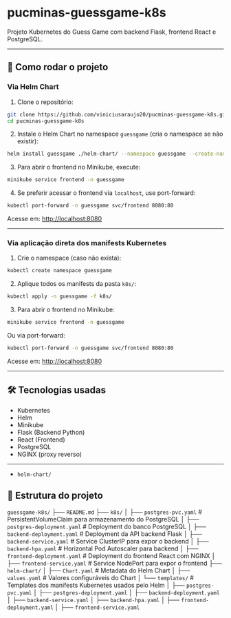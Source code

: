 
# pucminas-guessgame-k8s

Projeto Kubernetes do Guess Game com backend Flask, frontend React e PostgreSQL.

---

## 🚀 Como rodar o projeto

### Via Helm Chart

1. Clone o repositório:

```bash
git clone https://github.com/viniciusaraujo20/pucminas-guessgame-k8s.git
cd pucminas-guessgame-k8s
```

2. Instale o Helm Chart no namespace `guessgame` (cria o namespace se não existir):

```bash
helm install guessgame ./helm-chart/ --namespace guessgame --create-namespace
```

3. Para abrir o frontend no Minikube, execute:

```bash
minikube service frontend -n guessgame
```

4. Se preferir acessar o frontend via `localhost`, use port-forward:

```bash
kubectl port-forward -n guessgame svc/frontend 8080:80
```

Acesse em: [http://localhost:8080](http://localhost:8080)

---

### Via aplicação direta dos manifests Kubernetes

1. Crie o namespace (caso não exista):

```bash
kubectl create namespace guessgame
```

2. Aplique todos os manifests da pasta `k8s/`:

```bash
kubectl apply -n guessgame -f k8s/
```

3. Para abrir o frontend no Minikube:

```bash
minikube service frontend -n guessgame
```

Ou via port-forward:

```bash
kubectl port-forward -n guessgame svc/frontend 8080:80
```

Acesse em: [http://localhost:8080](http://localhost:8080)

---

## 🛠️ Tecnologias usadas

- Kubernetes  
- Helm  
- Minikube  
- Flask (Backend Python)  
- React (Frontend)  
- PostgreSQL  
- NGINX (proxy reverso)  

---
- `helm-chart/`
## 📁 Estrutura do projeto

`guessgame-k8s/`
├── `README.md`
├── `k8s/`
│   ├── `postgres-pvc.yaml`           # PersistentVolumeClaim para armazenamento do PostgreSQL
│   ├── `postgres-deployment.yaml`    # Deployment do banco PostgreSQL
│   ├── `backend-deployment.yaml`     # Deployment da API backend Flask
│   ├── `backend-service.yaml`        # Service ClusterIP para expor o backend
│   ├── `backend-hpa.yaml`            # Horizontal Pod Autoscaler para backend
│   ├── `frontend-deployment.yaml`    # Deployment do frontend React com NGINX
│   ├── `frontend-service.yaml`       # Service NodePort para expor o frontend
├── `helm-chart/`
│   ├── `Chart.yaml`                  # Metadata do Helm Chart
│   ├── `values.yaml`                 # Valores configuráveis do Chart
│   └── `templates/`                  # Templates dos manifests Kubernetes usados pelo Helm
│       ├── `postgres-pvc.yaml`
│       ├── `postgres-deployment.yaml`
│       ├── `backend-deployment.yaml`
│       ├── `backend-service.yaml`
│       ├── `backend-hpa.yaml`
│       ├── `frontend-deployment.yaml`
│       ├── `frontend-service.yaml`

